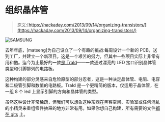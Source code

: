 # 组织晶体管

> 原文:[https://hackaday.com/2013/09/14/organizing-transistors/](https://hackaday.com/2013/09/14/organizing-transistors/)

![SAMSUNG](../Images/4374e0724cdcacd39f39ce51a30d0156.png)

去年年底，[matseng]为自己设立了一个有趣的挑战:每周设计一个新的 PCB，送到工厂，并建立一个新项目。这是一个艰苦的努力，但其中一些项目实际上非常有用和酷。迄今为止最好的一款[是 TraId](http://dangerousprototypes.com/forum/viewtopic.php?f=56&t=5857#p54310)——一款通过漂亮的 LED 接口识别晶体管类型和引脚排列的电路板。

这种构建的部分灵感来自危险原型的部分忍者，这是一种决定晶体管、电阻、电容和二极管引脚和数值的电路板。TraId 是一个更精简的版本，仅适用于晶体管，在一组 8 个 led 上显示引脚的方向和晶体管的类型。

虽然这种设计非常稀疏，但我们可以想象这种东西在黑客空间、实验室或任何混乱的小精灵来重组零件抽屉的地方非常有用。如果你想自己构建，所有需要的文件[都在 gits](https://github.com/SmallRoomLabs/TraId) 上。